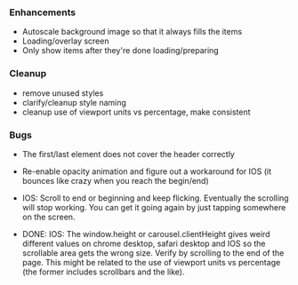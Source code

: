 
### Enhancements
- Autoscale background image so that it always fills the items 
- Loading/overlay screen
- Only show items after they're done loading/preparing

### Cleanup
- remove unused styles
- clarify/cleanup style naming
- cleanup use of viewport units vs percentage, make consistent

### Bugs
- The first/last element does not cover the header correctly
- Re-enable opacity animation and figure out a workaround for IOS (it bounces like crazy when you reach the begin/end)
- IOS: Scroll to end or beginning and keep flicking. Eventually the scrolling will stop working. You can get it going again by just tapping somewhere on the screen.


- DONE: IOS: The window.height or carousel.clientHeight gives weird different values on chrome desktop, safari desktop and IOS so the scrollable area gets the wrong size. Verify by scrolling to the end of the page. This might be related to the use of viewport units vs percentage (the former includes scrollbars and the like).

